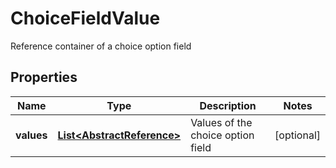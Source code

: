 

# ChoiceFieldValue

Reference container of a choice option field

## Properties

Name | Type | Description | Notes
------------ | ------------- | ------------- | -------------
**values** | [**List&lt;AbstractReference&gt;**](AbstractReference.md) | Values of the choice option field |  [optional]



